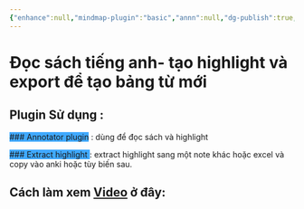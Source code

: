 ```yaml
---
{"enhance":null,"mindmap-plugin":"basic","annn":null,"dg-publish":true,"image":"https://i.imgur.com/MDbxSzA.png","permalink":"/noi-dung-khoa-hoc/phan-2-mo-rong-va-ung-dung/doc-sach-tieng-anh-tao-highlight-va-export-de-tao-bang-tu-moi/","dgPassFrontmatter":true,"noteIcon":"1"}
---
```


# Đọc sách tiếng anh- tạo highlight và export để tạo bảng từ mới
## Plugin Sử dụng :

<span style="background:#40a9ff">### Annotator plugin</span> : dùng để đọc sách và highlight

<span style="background:#40a9ff">### Extract highlight </span>: extract highlight sang một note khác hoặc excel và copy vào anki hoặc tùy biến sau.

## Cách làm xem [Video](https://www.facebook.com/groups/219067851029823/posts/356310283972245/) ở đây:



![]()


